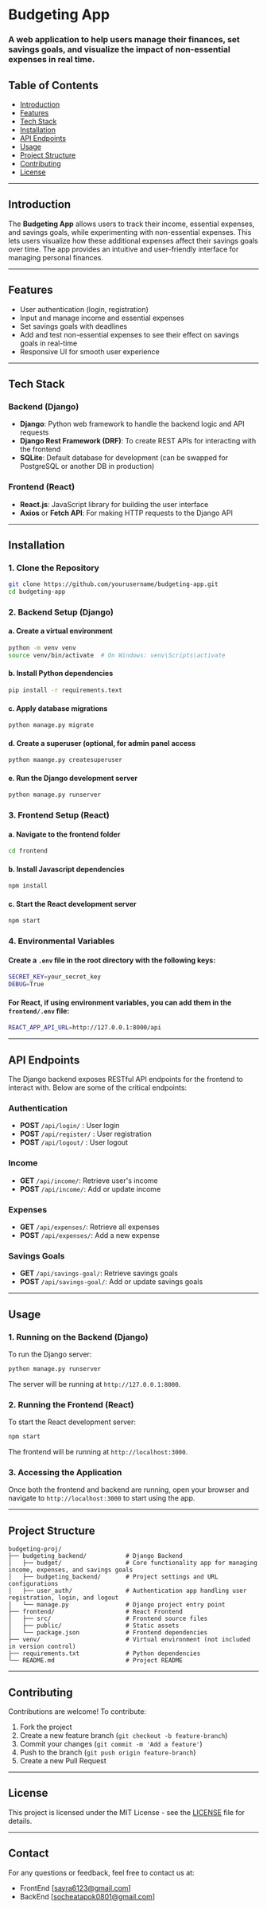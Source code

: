 # **Budgeting App**

### A web application to help users manage their finances, set savings goals, and visualize the impact of non-essential expenses in real time.

## **Table of Contents**

- [Introduction](#introduction)
- [Features](#features)
- [Tech Stack](#tech-stack)
- [Installation](#installation)
- [API Endpoints](#api-endpoints)
- [Usage](#usage)
- [Project Structure](#project-structure)
- [Contributing](#contributing)
- [License](#license)

---

## **Introduction**

The **Budgeting App** allows users to track their income, essential expenses, and savings goals, while experimenting with non-essential expenses. This lets users visualize how these additional expenses affect their savings goals over time. The app provides an intuitive and user-friendly interface for managing personal finances.

---

## **Features**

- User authentication (login, registration)
- Input and manage income and essential expenses
- Set savings goals with deadlines
- Add and test non-essential expenses to see their effect on savings goals in real-time
- Responsive UI for smooth user experience

---

## **Tech Stack**

### **Backend (Django)**

- **Django**: Python web framework to handle the backend logic and API requests
- **Django Rest Framework (DRF)**: To create REST APIs for interacting with the frontend
- **SQLite**: Default database for development (can be swapped for PostgreSQL or another DB in production)

### **Frontend (React)**

- **React.js**: JavaScript library for building the user interface
- **Axios** or **Fetch API**: For making HTTP requests to the Django API

---

## **Installation**

### **1. Clone the Repository**

```bash
git clone https://github.com/yourusername/budgeting-app.git
cd budgeting-app
```
### **2. Backend Setup (Django)**
#### **a. Create a virtual environment**

```bash
python -m venv venv
source venv/bin/activate  # On Windows: venv\Scripts\activate
```

#### **b. Install Python dependencies**

```bash
pip install -r requirements.text
```

#### **c. Apply database migrations**

```bash
python manage.py migrate
```

#### **d. Create a superuser (optional, for admin panel access**

```bash
python maange.py createsuperuser
```

#### **e. Run the Django development server**

```bash
python manage.py runserver
```

### **3. Frontend Setup (React)**
#### **a. Navigate to the frontend folder**

```bash
cd frontend
```

#### **b. Install Javascript dependencies**

```bash
npm install
```

#### **c. Start the React development server**

```bash
npm start
```

### **4. Environmental Variables**
#### Create a `.env` file in the root directory with the following keys:
```bash
SECRET_KEY=your_secret_key
DEBUG=True
```
#### For React, if using environment variables, you can add them in the `frontend/.env` file:
```bash
REACT_APP_API_URL=http://127.0.0.1:8000/api
```

---
## **API Endpoints**

The Django backend exposes RESTful API endpoints for the frontend to interact with. Below are some of the critical endpoints:

### **Authentication**

- **POST** `/api/login/` : User login
- **POST** `/api/register/` : User registration
- **POST** `/api/logout/` : User logout

### **Income**

- **GET** `/api/income/`: Retrieve user's income
- **POST** `/api/income/`: Add or update income

### **Expenses**

- **GET** `/api/expenses/`: Retrieve all expenses
- **POST** `/api/expenses/`: Add a new expense

### **Savings Goals**

- **GET** `/api/savings-goal/`: Retrieve savings goals
- **POST** `/api/savings-goal/`: Add or update savings goals

---
## **Usage**
### **1. Running on the Backend (Django)**
To run the Django server: 
```bash
python manage.py runserver
```
The server will be running at `http://127.0.0.1:8000`.

### **2. Running the Frontend (React)**
To start the React development server:
```bash
npm start
```
The frontend will be running at `http://localhost:3000`.

### **3. Accessing the Application**
Once both the frontend and backend are running, open your browser and navigate to `http://localhost:3000` to start using the app.

---
## **Project Structure**

```plaintext
budgeting-proj/
├── budgeting_backend/           # Django Backend
│   ├── budget/                  # Core functionality app for managing income, expenses, and savings goals
│   ├── budgeting_backend/       # Project settings and URL configurations
│   ├── user_auth/               # Authentication app handling user registration, login, and logout
│   └── manage.py                # Django project entry point
├── frontend/                    # React Frontend
│   ├── src/                     # Frontend source files
│   ├── public/                  # Static assets
│   └── package.json             # Frontend dependencies
├── venv/                        # Virtual environment (not included in version control)
├── requirements.txt             # Python dependencies
└── README.md                    # Project README
```

---

## **Contributing**

Contributions are welcome! To contribute:

1. Fork the project
2. Create a new feature branch (`git checkout -b feature-branch`)
3. Commit your changes (`git commit -m 'Add a feature'`)
4. Push to the branch (`git push origin feature-branch`)
5. Create a new Pull Request

---

## **License**

This project is licensed under the MIT License - see the [LICENSE](LICENSE) file for details.

---

## **Contact**

For any questions or feedback, feel free to contact us at:
- FrontEnd [sayra6123@gmail.com]
- BackEnd [socheatapok0801@gmail.com]








